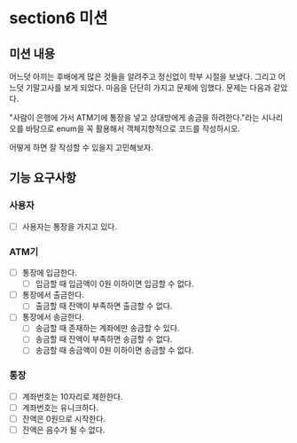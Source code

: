 # section6 미션
## 미션 내용
어느덧 아끼는 후배에게 많은 것들을 알려주고 정신없이 학부 시절을 보냈다. 그리고 어느덧 기말고사를 보게 되었다. 마음을 단단히 가지고 문제에 임했다.
문제는 다음과 같았다.

"사람이 은행에 가서 ATM기에 통장을 넣고 상대방에게 송금을 하려한다."라는 시나리오를 바탕으로 enum을 꼭 활용해서 객체지향적으로 코드를 작성하시오.

어떻게 하면 잘 작성할 수 있을지 고민해보자.

## 기능 요구사항

### 사용자
- [ ] 사용자는 통장을 가지고 있다.

### ATM기
- [ ] 통장에 입금한다.
  - [ ] 입금할 때 입금액이 0원 이하이면 입금할 수 없다.
- [ ] 통장에서 출금한다.
  - [ ] 출금할 때 잔액이 부족하면 출금할 수 없다.
- [ ] 통장에서 송금한다.
  - [ ] 송금할 때 존재하는 계좌에만 송금할 수 있다.
  - [ ] 송금할 때 잔액이 부족하면 송금할 수 없다.
  - [ ] 송금할 때 송금액이 0원 이하이면 송금할 수 없다.

### 통장
- [ ] 계좌번호는 10자리로 제한한다.
- [ ] 계좌번호는 유니크하다.
- [ ] 잔액은 0원으로 시작한다.
- [ ] 잔액은 음수가 될 수 없다.